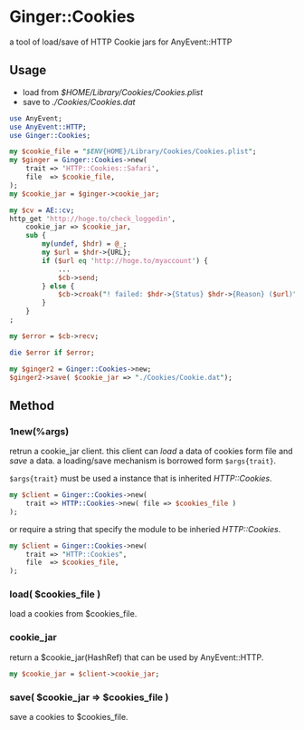 # Ginger::Cookies

a tool of load/save of HTTP Cookie jars for AnyEvent::HTTP

## Usage

* load from *$HOME/Library/Cookies/Cookies.plist*
* save to *./Cookies/Cookies.dat*

```perl
use AnyEvent;
use AnyEvent::HTTP;
use Ginger::Cookies;

my $cookie_file = "$ENV{HOME}/Library/Cookies/Cookies.plist";
my $ginger = Ginger::Cookies->new(
    trait => 'HTTP::Cookies::Safari',
    file  => $cookie_file,
);
my $cookie_jar = $ginger->cookie_jar;

my $cv = AE::cv;
http_get 'http://hoge.to/check_loggedin',
    cookie_jar => $cookie_jar,
    sub {
        my(undef, $hdr) = @_;
        my $url = $hdr->{URL};
        if ($url eq 'http://hoge.to/myaccount') {
            ...
            $cb->send;
        } else {
            $cb->croak("! failed: $hdr->{Status} $hdr->{Reason} ($url)");
        }
    }
;

my $error = $cb->recv;

die $error if $error;

my $ginger2 = Ginger::Cookies->new;
$ginger2->save( $cookie_jar => "./Cookies/Cookie.dat");
```

## Method

### 1new(%args)


retrun a cookie_jar client.
this client can *load* a data of cookies form file and *save* a data.
a loading/save mechanism is borrowed form `$args{trait}`.

`$args{trait}` must be used a instance that is inherited *HTTP::Cookies*.

```perl
my $client = Ginger::Cookies->new(
    trait => HTTP::Cookies->new( file => $cookies_file )
);
```

or require a string that specify the module to be inheried *HTTP::Cookies*.

```perl
my $client = Ginger::Cookies->new(
    trait => "HTTP::Cookies",
    file  => $cookies_file,
);
```

### load( $cookies_file )

load a cookies from $cookies_file.

### cookie_jar

return a $cookie_jar(HashRef) that can be used by AnyEvent::HTTP.

```perl
my $cookie_jar = $client->cookie_jar;
```

### save( $cookie_jar => $cookies_file )

save a cookies to $cookies_file.


